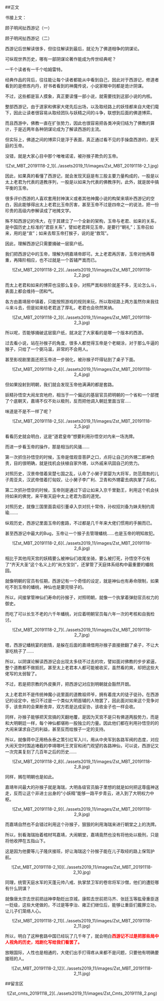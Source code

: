 ##正文

书接上文：

顾子明闲扯西游记（一）

顾子明闲扯西游记（二）

西游记后世解读很多，但往往解读到最后，就沦为了佛道相争的阴谋论。

可纵观世界历史，哪有一部阴谋论著作能成为传世经典呢？

一千个读者有一千个哈姆雷特。

经典作品的背后，往往能让每个读者都能从中看到自己，因此对于西游记，修道者看到的是修炼内丹，好书者看到的神魔传说，小说家眼中则都是诡计阴谋。

不过，这些都是盲人摸象，真正要读懂一部小说，就需要找到这部小说的内核。

整部西游记，由于道家和佛家大佬先后出场，以及取经路上的妖怪都来自大佬们麾下，因此让读者很容易从取经团队与妖精之间的斗争，联想到后面的佛道博弈。

而且西游中，佛教一直在扩张势力，因此也很容易把各类冲突归结为了佛教的算计，于是近两年各种阴谋论成为了解读西游的主流。

但实际上，佛道之间的博弈只是浮于表面，真正通过看不见的手操盘西游的，是天庭的玉帝。

没错，就是大家心目中那个唯唯诺诺，被孙猴子欺负的玉帝。

 <div align="center">![Zst_MBT_20191118-2_1](../assets2019_11/images/Zst_MBT_20191118-2_1.jpg)</div>

因此，如果真的看懂了西游记，就会发现天庭是有三股主要力量构成的，一股是以太上老君为代表的道教序列，一股是以如来为代表的佛教序列，此外，就是居中搞平衡的玉帝。

很多评价西游的人喜欢套用封神演义或者其他神魔小说的构架来填补西游记的空白，因此能够得出太上老君比玉帝厉害，甚至玉帝不过是四帝之一的说法，把一份珍贵的高级内参解读成了地摊文学。

殊不知西游记的伟大，在于其建立了一个全新的架构，玉帝与老君、如来的关系，是中国历史上标准的“君臣关系”，譬如老君拜见玉帝，是要行“朝礼”；玉帝召如来，用的是“宣”；如来去帮玉帝打猴子，说的是“救驾”。

因此，理解西游记只需要捅破一层窗户纸。

我们把西游记中的玉帝，理解为明嘉靖帝即可。太上老君再厉害，玉帝对他再尊重，再降阶相应，也不过就是一个首辅严嵩而已。

 <div align="center">![Zst_MBT_20191118-2_2](../assets2019_11/images/Zst_MBT_20191118-2_2.jpg)</div>

而太上老君和如来的博弈也没那么复杂，对照严嵩和徐阶就差不多，无论怎么斗，表面上都会维持一团和气。

各方由嘉靖居中镇着，只能按照游戏的规则来玩，所以取经路上两方虽然你来我往斗来斗去，但是如来给老君送了厚礼，老君也会欣然笑纳。

 <div align="center">![Zst_MBT_20191118-2_3](../assets2019_11/images/Zst_MBT_20191118-2_3.jpg)</div>

所以呢，否能够捅破这层窗户纸，就决定了大家看的是哪一个版本的西游。

过去看小说，站在孙猴子的角度，很多人都觉得玉帝是个老糊涂，对于那么牛逼的猴子，只给了一个弼马温，非常的不会用人。

甚至影视剧里面还把玉帝进一步弱化，被孙猴子吓得钻到了桌子下面。

 <div align="center">![Zst_MBT_20191118-2_4](../assets2019_11/images/Zst_MBT_20191118-2_4.jpg)</div>

但如果投射到明朝，我们就会发现玉帝他满满的都是套路。

妖精孙悟空大闹龙宫地府，相当于一个偏远的基层官员把明朝的一个省和一个部搅了个底朝天，嘉靖不仅不处以极刑，反而把他调入朝廷里面当官.....

味道是不是不一样了呢？

 <div align="center">![Zst_MBT_20191118-2_5](../assets2019_11/images/Zst_MBT_20191118-2_5.jpg)</div>

看看历史就会明白，这是“道君皇帝”想要利用孙悟空对内来一场洗牌。

而进一步看玉帝的操作，那是相当的风骚......

第一次抓住孙悟空的时候，玉帝是借观音菩萨之口，点将让自己的外甥二郎神负责，目的很明确，就是找机会扶植自家外甥，以外戚来巩固自己的势力。

对照历史，汉景帝借着吴楚七国之乱，认命了小舅子窦婴为大将军，防范周勃的儿子周亚夫，汉武帝借着打匈奴，让小舅子李广利、卫青和外甥霍去病执掌了兵权。

第二次抓孙悟空的时候，玉帝则是通过下诏让如来入京千里勤王，利用这个机会扶持如来的佛党，来平衡天庭中太上老君为首的道党。

对照历史，就像三国里面袁绍引董卓入京对抗十常侍，孙权招刘备为妹夫制约周瑜.......

纵观历史，西游记里面玉帝的套路，不过都是几千年来大佬们惯用的手腕而已。


甚至西游记中最大的Bug，玉帝让一个猴子去管理蟠桃......也是玉帝的明知故犯。

 <div align="center">![Zst_MBT_20191118-2_6](../assets2019_11/images/Zst_MBT_20191118-2_6.jpg)</div>

相比于其他闯天宫的妖精要么被神仙们收尾坐骑，要么被打死，孙悟空不仅有了“齐天大圣”这个名义上的“尚方宝剑”，还掌管了天庭体系结构中最重要的蟠桃园。

就像明朝的官员有任期，西游记有一个奇怪的设定，就是神仙也有寿命限制，如果吃不到玉帝的蟠桃，神仙也是要完犊子的。

所以，间接掌管神仙们寿命的孙猴子，对照明朝，就像一个执掌着弹劾官员权力的御史。

而吃了可以长生不老的六千年蟠桃，对应着明朝官员每六年一次的考核和自我检讨。

 <div align="center">![Zst_MBT_20191118-2_7](../assets2019_11/images/Zst_MBT_20191118-2_7.jpg)</div>

嗯，西游记蟠桃宴的剧情，是躲在后面的嘉靖借用孙猴子直接掀翻了桌子，不让大家吃桃子了......

所以，以阴谋论解读西游记会出现太多绕不过去的坎，譬如面对佛教的步步紧逼，整个道教都不做抵抗，甚至太上老君本人都可能被收买，虽然看的爽，却把这些大佬写的太弱智了。

不过，若是把宗教的外皮撕开，把西游记对应到明朝就会豁然开朗。

太上老君并不是传统神魔小说里面的道教祖师爷，拥有着庞大的徒子徒孙。在西游记的设定中，他只不过是一个类似大明首辅的人物罢了，因此面对如来这个竞争对手，该舍弃的会果断舍弃，双方若是达成妥协，该收金子也一样会收。

同样，孙猴子能够把天宫搞的天翻地覆，是因为天宫不是只有佛道两股势力，而是和大明朝廷一样，每个神仙都堪称一股独立的力量。因此他们都在利用孙悟空的的大闹来谋求自己的利益，甚至反而给猴子一定的支持。

所以，就像蒋中正用杨永泰之策引红军入川，用从中央军到各路军阀的态度，对应大闹天空时围追堵截的李靖哪吒王灵官和闭门观望的各路神仙，可以说，西游记又一次完美复刻了几百年之后的历史......

 <div align="center">![Zst_MBT_20191118-2_8](../assets2019_11/images/Zst_MBT_20191118-2_8.jpg)</div>

同样，搁在明朝也是如此。

嘉靖年间最大的孙猴子就是海瑞，大明各级官员脑子里想的就是如何把这尊瘟神送走，反而让这个非进士出身的“小妖精”能够一路平步青云，进入到了大明权力中枢。

 <div align="center">![Zst_MBT_20191118-2_9](../assets2019_11/images/Zst_MBT_20191118-2_9.jpg)</div>

而嘉靖自然也不会错过利用这个孙猴子，狠狠的利用海瑞来进行朝堂之上的洗牌。

所以，别看海瑞抬着棺材骂嘉靖，大闹朝堂，嘉靖竟然也没有将他处以极刑，只是将他收押在五指山下。

这是因为他要等儿子隆庆接班，好让海瑞这个孙猴子能在儿子取经的路上保驾护航。

 <div align="center">![Zst_MBT_20191118-2_10](../assets2019_11/images/Zst_MBT_20191118-2_10.jpg)</div>

同理，统管天庭水军的天蓬元帅八戒、执掌禁卫军的卷帘将军沙僧，他们的遭贬哪有什么阴谋？

就像唐太宗去世前把战神李勣贬出京城，康熙去世前把马齐、张廷玉等肱骨重臣逐一贬级，这些大佬做的，不过是等李治、雍正们继位后，能够让重臣们戴罪立功，让儿子们笼络人心。

 <div align="center">![Zst_MBT_20191118-2_11](../assets2019_11/images/Zst_MBT_20191118-2_11.jpg)</div>

所以，明白了这种套路中国已经玩了几千年了，就会明白<font color="red">**西游记不过是把那些局中人视角的历史，戏剧化写给我们看罢了。**</font>

放眼国际，人性也是相通的，大佬们出手打得疼从来都不是问题，只要他有明确要接班的人。

 <div align="center">![Zst_MBT_20191118-2_12](../assets2019_11/images/Zst_MBT_20191118-2_11.jpg)</div>

##留言区
 <div align="center">![Zst_cmts_20191118_2](../assets2019_11/images/Zst_Cmts_20191118_2.png)</div>